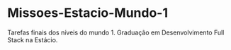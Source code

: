# Missoes-Estacio-Mundo-1
Tarefas finais dos níveis do mundo 1. Graduação em Desenvolvimento Full Stack na Estácio.
